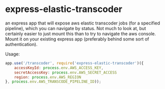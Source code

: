 express-elastic-transcoder
==========================

an express app that will expose aws elastic transcoder jobs (for a specified pipeline), which you can navigate by status. Not much to look at, but certainly easier to just mount this than to try to navigate the aws console. Mount it on your existing express app (preferably behind some sort of authentication).

Usage: 

```js
app.use('/transcoder', require('express-elastic-transcoder')({
    accessKeyId: process.env.AWS_ACCESS_KEY,
    secretAccessKey: process.env.AWS_SECRET_ACCESS
    region: process.env.AWS_REGION
}, process.env.AWS_TRANSCODE_PIPELINE_ID));
```
